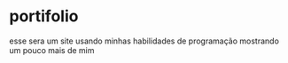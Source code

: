# portifolio
esse sera um site usando minhas habilidades de programação mostrando um pouco mais de mim
